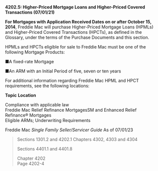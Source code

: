 **4202.5: Higher-Priced Mortgage Loans and Higher-Priced Covered
Transactions (07/01/21)**

**For Mortgages with Application Received Dates on or after October 15,
2014**, Freddie Mac will purchase Higher-Priced Mortgage Loans (HPMLs)
and Higher-Priced Covered Transactions (HPCTs), as defined in the
Glossary, under the terms of the Purchase Documents and this section.

HPMLs and HPCTs eligible for sale to Freddie Mac must be one of the
following Mortgage Products:

■A fixed-rate Mortgage

■An ARM with an Initial Period of five, seven or ten years

For additional information regarding Freddie Mac HPML and HPCT
requirements, see the following locations:

**Topic** **Location**

Compliance with applicable law\
Freddie Mac Relief Refinance MortgagesSM and Enhanced Relief Refinance®
Mortgages\
Eligible ARMs; Underwriting Requirements

Freddie Mac *Single Family Seller/Servicer Guide* As of 07/01/23

> Sections 1301.2 and 4202.1 Chapters 4302, 4303 and 4304
>
> Sections 4401.1 and 4401.8
>
> Chapter 4202\
> Page 4202-4